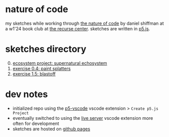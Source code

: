 # nature of code

my sketches while working through [the nature of code](https://natureofcode.com/) by daniel shiffman at a w1'24 book club at [the recurse center](https://www.recurse.com/). sketches are written in [p5.js](https://p5js.org/).

# sketches directory
0. [ecosystem project: supernatural echosystem](https://iconix.github.io/rc-natureofcode/echosystem/)
1. [exercise 0.4: paint splatters](https://iconix.github.io/rc-natureofcode/exercise_04/)
2. [exercise 1.5: blastoff](https://iconix.github.io/rc-natureofcode/exercise_15/)


# dev notes
- initialized repo using the [p5-vscode](https://marketplace.visualstudio.com/items?itemName=samplavigne.p5-vscode) vscode extension > `Create p5.js Project`
- eventually switched to using the [live server](https://marketplace.visualstudio.com/items?itemName=ritwickdey.LiveServer) vscode extension more often for development
- sketches are hosted on [github pages](https://iconix.github.io/rc-natureofcode/)

